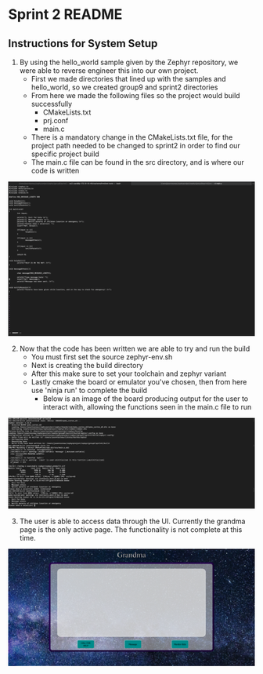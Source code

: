 # Sprint 2 README

## Instructions for System Setup

1. By using the hello_world sample given by the Zephyr repository, we were able to reverse engineer this into our own project.
	- First we made directories that lined up with the samples and hello_world, so we created group9 and sprint2 directories
	- From here we made the following files so the project would build successfully
		- CMakeLists.txt
		- prj.conf
		- main.c
	- There is a mandatory change in the CMakeLists.txt file, for the project path needed to be changed to sprint2 in order to find our specific project build
	- The main.c file can be found in the src directory, and is where our code is written

![main C file](mainC.png)

2. Now that the code has been written we are able to try and run the build
	- You must first set the source zephyr-env.sh
	- Next is creating the build directory
	- After this make sure to set your toolchain and zephyr variant
	- Lastly cmake the board or emulator you've chosen, then from here use 'ninja run' to complete the build
		- Below is an image of the board producing output for the user to interact with, allowing the functions seen in the main.c file to run

![mainC running](selectionRunning.png) 

3. The user is able to access data through the UI. Currently the grandma page is the only active page. The functionality is not complete at this time.

![grandma UI page](UIGrandma.png)
